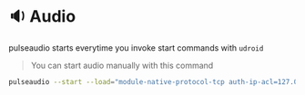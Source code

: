 
# 🔉 Audio 
pulseaudio starts everytime you invoke start commands with `udroid`

> You can start audio manually with this command
```bash
pulseaudio --start --load="module-native-protocol-tcp auth-ip-acl=127.0.0.1 auth-anonymous=1" --exit-idle-time=-1
```
